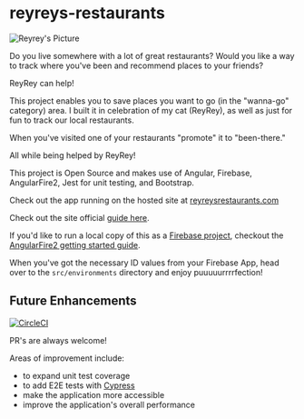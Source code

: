 # reyreys-restaurants

![Reyrey's Picture](https://raw.githubusercontent.com/andrewevans0102/reyreys-restaurants/master/src/assets/reyrey.png?token=AK4HE5U2QW55OYH35LGB6A25XN7HS)

Do you live somewhere with a lot of great restaurants? Would you like a way to track where you've been and recommend places to your friends?

ReyRey can help!

This project enables you to save places you want to go (in the "wanna-go" category) area. I built it in celebration of my cat (ReyRey), as well as just for fun to track our local restaurants.

When you've visited one of your restaurants "promote" it to "been-there."

All while being helped by ReyRey!

This project is Open Source and makes use of Angular, Firebase, AngularFire2, Jest for unit testing, and Bootstrap.

Check out the app running on the hosted site at [reyreysrestaurants.com](https://www.reyreysrestaurants.com)

Check out the site official [guide here](https://andrewevans0102.github.io/reyreys-restaurants/).

If you'd like to run a local copy of this as a [Firebase project](https://firebase.google.com/), checkout the [AngularFire2 getting started guide](https://github.com/angular/angularfire/blob/master/docs/install-and-setup.md).

When you've got the necessary ID values from your Firebase App, head over to the `src/environments` directory and enjoy puuuuurrrrfection!

## Future Enhancements

[![CircleCI](https://circleci.com/gh/andrewevans0102/reyreys-restaurants.svg?style=svg)](https://circleci.com/gh/andrewevans0102/reyreys-restaurants)

PR's are always welcome!

Areas of improvement include:

- to expand unit test coverage
- to add E2E tests with [Cypress](https://www.cypress.io/)
- make the application more accessible
- improve the application's overall performance
